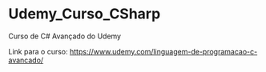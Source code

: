 # Udemy_Curso_CSharp
Curso de C# Avançado do Udemy

Link para o curso:
https://www.udemy.com/linguagem-de-programacao-c-avancado/
